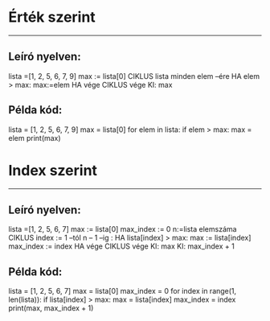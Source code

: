 # Érték szerint
<hr>

## Leíró nyelven:
lista =[1, 2, 5, 6, 7, 9]
max := lista[0]
CIKLUS lista minden elem –ére
    HA elem > max:
        max:=elem
    HA vége
CIKLUS vége
KI: max

## Példa kód:
lista = [1, 2, 5, 6, 7, 9]
max = lista[0]
for elem in lista:
    if elem > max:
        max = elem
print(max)

# Index szerint
<hr>

## Leíró nyelven:
lista =[1, 2, 5, 6, 7]
max := lista[0]
max_index := 0
n:=lista elemszáma
CIKLUS index := 1 –tól n – 1 –ig :
    HA lista[index] > max:
        max := lista[index]
        max_index := index
    HA vége
CIKLUS vége
KI: max
KI: max_index + 1

## Példa kód:
lista = [1, 2, 5, 6, 7]
max = lista[0]
max_index = 0
for index in range(1, len(lista)):
    if lista[index] > max:
        max = lista[index]
        max_index = index
print(max, max_index + 1)
